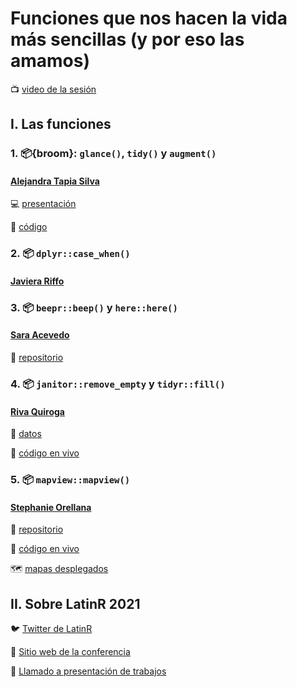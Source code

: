 # Funciones que nos hacen la vida más sencillas (y por eso las amamos)

:tv: [video de la sesión](https://vimeo.com/544024441)


## I. Las funciones

### 1. 📦{broom}: `glance()`, `tidy()` y `augment()`
#### [Alejandra Tapia Silva](https://twitter.com/aleants)

💻 [presentación](https://alejandraandrea.github.io/slides_xaringan_broom/)

📄 [código](https://github.com/alejandraandrea/slides_xaringan_broom/blob/master/code_broom.R)


### 2. 📦 `dplyr::case_when()`
#### [Javiera Riffo](https://twitter.com/JavieraRiffoTo1)


### 3. 📦 `beepr::beep()` y `here::here()`
#### [Sara Acevedo](https://twitter.com/saryace)

📂 [repositorio](https://github.com/Saryace/exploring_packages)

### 4. 📦 `janitor::remove_empty` y `tidyr::fill()` 
#### [Riva Quiroga](https://twitter.com/rivaquiroga)

📂 [datos](https://github.com/rladieschile/funciones-favoritas/blob/main/4.janitor-tidyr/ejemplo.xlsx)

📄 [código en vivo](https://github.com/rladieschile/funciones-favoritas/blob/main/4.janitor-tidyr/codigo-en-vivo.R)


### 5. 📦 `mapview::mapview()`
#### [Stephanie Orellana](https://twitter.com/sporella)

📂 [repositorio](https://github.com/sporella/mapview_demo)

📄 [código en vivo](https://github.com/sporella/mapview_demo/blob/master/live_code.R)

🗺️ [mapas desplegados](https://sporella.github.io/mapview_demo/)


## II. Sobre LatinR 2021

🐦 [Twitter de LatinR](https://twitter.com/LatinR_Conf)

🔗 [Sitio web de la conferencia](https://latin-r.com/)

📢 [Llamado a presentación de trabajos](https://easychair.org/cfp/latinr2021)

